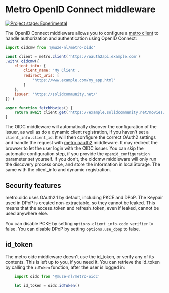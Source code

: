# Metro OpenID Connect middleware

[![Project stage: Experimental][project-stage-badge: Experimental]][project-stage-page]

The OpenID Connect middleware allows you to configure a [metro client](https://github.com/muze-nl/metro) to handle authorization and authentication using OpenID Connect:

```javascript
import oidcmw from '@muze-nl/metro-oidc'

const client = metro.client('https://oauth2api.example.com')
.with( oidcmw({
	client_info: {
		client_name: 'My Client',
		redirect_uris: [
			'https://www.example.com/my_app.html'
		]
	},
	issuer: 'https://solidcommunity.net/'
}) )

async function fetchMovies() {
	return await client.get('https://example.solidcommunity.net/movies/')
}
````

The OIDC middleware will automatically discover the configuration of the issuer, as well as do a dynamic client registration, if you haven't set a `client_info.client_id`.
It will then configure the correct OAuth2 settings and handle the request with [metro oauth2](https://github.com/muze-nl/metro-oauth2) middleware. It may redirect the browser to let the user login with the OIDC issuer. You can skip the automatic configuration step, if you provide the `openid_configuration` parameter set yourself. If you don't, the oidcmw middleware will only run the discovery process once, and store the information in localStorage. The same with the client_info and dynamic registration.

## Security features

metro.oidc uses OAuth2.1 by default, including PKCE and DPoP. The Keypair used in DPoP is created non-extractable, so they cannot be leaked. This means that the access_token and refresh_token, even if leaked, cannot be used anywhere else.

You can disable PCKE by setting `options.client_info.code_verifier` to false.
You can disable DPoP by setting `options.use_dpop` to false.

## id_token

The metro oidc middleware doesn't use the id_token, or verify any of its contents. This is left up to you, if you need it. You can retrieve the id_token by calling the `idToken` function, after the user is logged in:

```javascript
	import oidc from '@muze-nl/metro-oidc'

	let id_token = oidc.idToken()
```

[project-stage-badge: Experimental]: https://img.shields.io/badge/Project%20Stage-Experimental-yellow.svg
[project-stage-page]: https://blog.pother.ca/project-stages/
